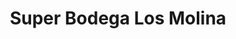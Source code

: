 ---
title: "Super Bodega Los Molina"
url: /san-cristobal/super-bodega-los-molina/
shop: comodidad
---